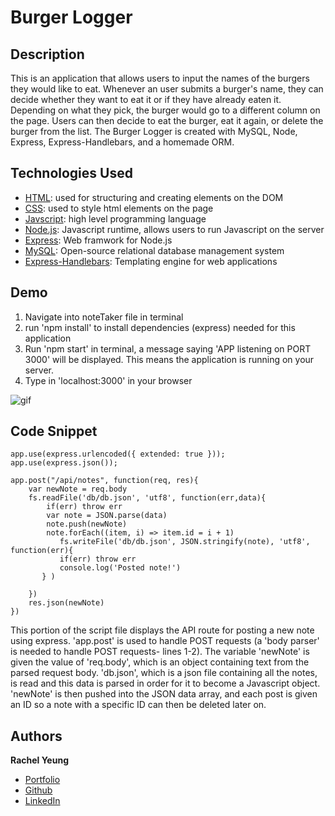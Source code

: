# Burger Logger

## Description
This is an application that allows users to input the names of the burgers they would like to eat. Whenever an user submits a burger's name, they can decide whether they want to eat it or if they have already eaten it. Depending on what they pick, the burger would go to a different column on the page. Users can then decide to eat the burger, eat it again, or delete the burger from the list. The Burger Logger is created with MySQL, Node, Express, Express-Handlebars, and a homemade ORM.


## Technologies Used

* [HTML](https://developer.mozilla.org/en-US/docs/Web/HTML): used for structuring and creating elements on the DOM
* [CSS](https://developer.mozilla.org/en-US/docs/Web/CSS): used to style html elements on the page
* [Javscript](https://developer.mozilla.org/en-US/docs/Web/JavaScript): high level programming language
* [Node.js](https://developer.mozilla.org/en-US/docs/Web/API/Node): Javascript runtime, allows users to run Javascript on the server
* [Express](https://expressjs.com/): Web framwork for Node.js
* [MySQL](https://www.mysql.com/): Open-source relational database management system
* [Express-Handlebars](https://www.npmjs.com/package/express-handlebars): Templating engine for web applications



## Demo
1. Navigate into noteTaker file in terminal
2. run 'npm install' to install dependencies (express) needed for this application
3. Run 'npm start' in terminal, a message saying 'APP listening on PORT 3000' will be displayed. This means the application is running on your server.
4. Type in 'localhost:3000' in your browser

![gif](public/assets/siteDemo.gif)


## Code Snippet

```
app.use(express.urlencoded({ extended: true }));
app.use(express.json());

app.post("/api/notes", function(req, res){
    var newNote = req.body
    fs.readFile('db/db.json', 'utf8', function(err,data){
        if(err) throw err
        var note = JSON.parse(data)
        note.push(newNote)
        note.forEach((item, i) => item.id = i + 1)
           fs.writeFile('db/db.json', JSON.stringify(note), 'utf8', function(err){
           if(err) throw err
           console.log('Posted note!')
       } )

    })
    res.json(newNote)
})

```
This portion of the script file displays the API route for posting a new note using express. 'app.post' is used to handle POST requests (a 'body parser' is needed to handle POST requests- lines 1-2). The variable 'newNote' is given the value of 'req.body', which is an object containing text from the parsed request body. 'db.json', which is a json file containing all the notes, is read and this data is parsed in order for it to become a Javascript object. 'newNote' is then pushed into the JSON data array, and each post is given an ID so a note with a specific ID can then be deleted later on. 

## Authors

**Rachel Yeung**
* [Portfolio](https://xrachhel.github.io/updatedPortfolio/)
* [Github](https://github.com/xrachhel)
* [LinkedIn](https://www.linkedin.com/in/rachel-yeung-814986159/)

